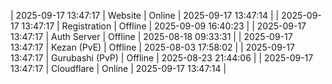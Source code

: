 | 2025-09-17 13:47:17 | Website | Online | 2025-09-17 13:47:14 |
| 2025-09-17 13:47:17 | Registration | Offline | 2025-09-09 16:40:23 |
| 2025-09-17 13:47:17 | Auth Server | Offline | 2025-08-18 09:33:31 |
| 2025-09-17 13:47:17 | Kezan (PvE) | Offline | 2025-08-03 17:58:02 |
| 2025-09-17 13:47:17 | Gurubashi (PvP) | Offline | 2025-08-23 21:44:06 |
| 2025-09-17 13:47:17 | Cloudflare | Online | 2025-09-17 13:47:14 |
